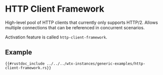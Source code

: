 # HTTP Client Framework

High-level pool of HTTP clients that currently only supports HTTP/2. Allows multiple connections that can be referenced in concurrent scenarios.

Activation feature is called `http-client-framework`.

## Example

```rust,edition2021,no_run
{{#rustdoc_include ../../../wtx-instances/generic-examples/http-client-framework.rs}}
```